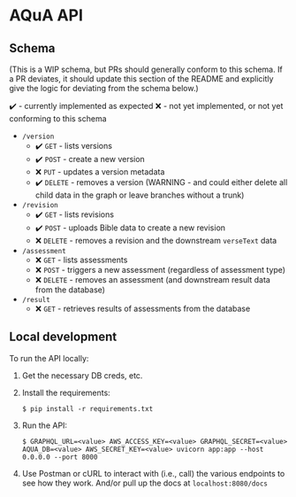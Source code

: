 # AQuA API

## Schema

(This is a WIP schema, but PRs should generally conform to this schema. If a PR deviates, it should update this section of the README and explicitly give the logic for deviating from the schema below.)

✔️ - currently implemented as expected
❌ - not yet implemented, or not yet conforming to this schema

- `/version`
    - ✔️ `GET` - lists versions
    - ✔️ `POST` - create a new version
    - ❌ `PUT` - updates a version metadata
    - ✔️ `DELETE` - removes a version (WARNING - and could either delete all child data in the graph or leave branches without a trunk)
- `/revision`
    - ✔️ `GET` - lists revisions
    - ✔️ `POST` - uploads Bible data to create a new revision
    - ❌ `DELETE` - removes a revision and the downstream `verseText` data
- `/assessment`
    - ❌ `GET` - lists assessments
    - ❌ `POST` - triggers a new assessment (regardless of assessment type)
    - ❌ `DELETE` - removes an assessment (and downstream result data from the database)
- `/result`
    - ❌ `GET` - retrieves results of assessments from the database

## Local development

To run the API locally:

1. Get the necessary DB creds, etc.

2. Install the requirements:

    ```
    $ pip install -r requirements.txt
    ```
    
3. Run the API:

    ```
    $ GRAPHQL_URL=<value> AWS_ACCESS_KEY=<value> GRAPHQL_SECRET=<value> AQUA_DB=<value> AWS_SECRET_KEY=<value> uvicorn app:app --host 0.0.0.0 --port 8000
    ```
    
4. Use Postman or cURL to interact with (i.e., call) the various endpoints to see how they work. And/or pull up the docs at `localhost:8080/docs`
